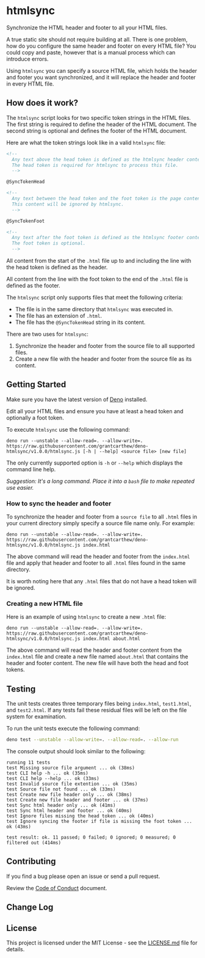 # htmlsync

Synchronize the HTML header and footer to all your HTML files.

A true static site should not require building at all. There is one problem, how do you
configure the same header and footer on every HTML file? You could copy and paste, however that
is a manual process which can introduce errors.

Using `htmlsync` you can specify a source HTML file, which holds the header and footer you want synchronized,
and it will replace the header and footer in every HTML file.

## How does it work?

The `htmlsync` script looks for two specific token strings in the HTML files. The first string is
required to define the header of the HTML document. The second string is optional and defines the footer of the HTML document.

Here are what the token strings look like in a valid `htmlsync` file:

```html
<!--
  Any text above the head token is defined as the htmlsync header content.
  The head token is required for htmlsync to process this file.
  -->

@SyncTokenHead

<!--
  Any text between the head token and the foot token is the page content.
  This content will be ignored by htmlsync.
  -->

@SyncTokenFoot

<!--
  Any text after the foot token is defined as the htmlsync footer content.
  The foot token is optional.
  -->
```

All content from the start of the `.html` file up to and including the line with the head token
is defined as the header.

All content from the line with the foot token to the end of the `.html` file is defined as the
footer.

The `htmlsync` script only supports files that meet the following criteria:

* The file is in the same directory that `htmlsync` was executed in.
* The file has an extension of `.html`.
* The file has the `@SyncTokenHead` string in its content.

There are two uses for `htmlsync`:

1. Synchronize the header and footer from the source file to all supported files.
1. Create a new file with the header and footer from the source file as its content.

## Getting Started

Make sure you have the latest version of [Deno](https://deno.land/) installed.

Edit all your HTML files and ensure you have at least a head token and optionally a foot token.


To execute `htmlsync` use the following command: 

```batch
deno run --unstable --allow-read=. --allow-write=. https://raw.githubusercontent.com/grantcarthew/deno-htmlsync/v1.0.0/htmlsync.js [-h | --help] <source file> [new file]
```

The only currently supported option is `-h` or `--help` which displays the command line help.

_Suggestion: It's a long command. Place it into a `bash` file to make repeated use easier._

### How to sync the header and footer

To synchronize the header and footer from a `source file` to all `.html` files in your current directory simply specify a source file name only. For example:

```batch
deno run --unstable --allow-read=. --allow-write=. https://raw.githubusercontent.com/grantcarthew/deno-htmlsync/v1.0.0/htmlsync.js index.html
```

The above command will read the header and footer from the `index.html` file and apply that header and footer to
all `.html` files found in the same directory.

It is worth noting here that any `.html` files that do not have a head token will be ignored.

### Creating a new HTML file

Here is an example of using `htmlsync` to create a new `.html` file:

```batch
deno run --unstable --allow-read=. --allow-write=. https://raw.githubusercontent.com/grantcarthew/deno-htmlsync/v1.0.0/htmlsync.js index.html about.html
```

The above command will read the header and footer content from the `index.html` file and create a new file named `about.html` that contains the header and footer content. The new file will have both the head and foot tokens.

## Testing

The unit tests creates three temporary files being `index.html`, `test1.html`, and `test2.html`. If any tests fail these residual files will be left on the file system for examination.

To run the unit tests execute the following command:

```bash
deno test --unstable --allow-write=. --allow-read=. --allow-run
```

The console output should look similar to the following:

```text
running 11 tests
test Missing source file argument ... ok (38ms)
test CLI help -h ... ok (35ms)
test CLI help --help ... ok (33ms)
test Invalid source file extention ... ok (35ms)
test Source file not found ... ok (33ms)
test Create new file header only ... ok (38ms)
test Create new file header and footer ... ok (37ms)
test Sync html header only ... ok (41ms)
test Sync html header and footer ... ok (40ms)
test Ignore files missing the head token ... ok (40ms)
test Ignore syncing the footer if file is missing the foot token ... ok (43ms)

test result: ok. 11 passed; 0 failed; 0 ignored; 0 measured; 0 filtered out (414ms)
```

## Contributing

If you find a bug please open an issue or send a pull request.

Review the [Code of Conduct](CONTRIBUTING.md) document.

## Change Log



## License

This project is licensed under the MIT License - see the [LICENSE.md](LICENSE.md) file for details.
